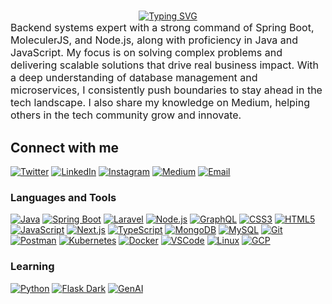 #

<!-- markdownlint-disable MD033 -->
<div align="center">
  <a href="https://git.io/typing-svg">
    <img src="https://readme-typing-svg.demolab.com?font=baskerville&weight=900&size=25&pause=1000&color=F5F7EC&width=435&lines=Hi+%F0%9F%91%8B%2C+I'm+Yuvraj+Angad+Singh" alt="Typing SVG">
  </a>
</div>

<div style="font-size: 16px;">
  Backend systems expert with a strong command of Spring Boot, MoleculerJS, and Node.js, along with proficiency in Java and JavaScript. My focus is on solving complex problems and delivering scalable solutions that drive real business impact. With a deep understanding of database management and microservices, I consistently push boundaries to stay ahead in the tech landscape. I also share my knowledge on Medium, helping others in the tech community grow and innovate.
</div>

<!-- markdownlint-enable MD033 -->

## Connect with me

[![Twitter](https://img.icons8.com/?size=48&id=fJp7hepMryiw&format=png&color=ffffff)](https://twitter.com/yuvrajangads)
[![LinkedIn](https://img.icons8.com/fluency/48/null/linkedin-circled.png)](https://linkedin.com/in/yuvrajangadsingh)
[![Instagram](https://img.icons8.com/3d-fluency/48/null/instagram-new.png)](https://instagram.com/yuvrajangadsingh)
[![Medium](https://img.icons8.com/ios-filled/48/null/medium-monogram--v1.png)](https://medium.com/@yuvrajangad.s/subscribe)
[![Email](https://img.icons8.com/?size=48&id=Ww1lcGqgduif&format=png&color=ffffff)](mailto:contact@yuvrajangadsingh.com)

### Languages and Tools

[![Java](https://img.icons8.com/fluency/48/null/java-coffee-cup-logo.png)](https://www.java.com)
[![Spring Boot](https://img.icons8.com/color/48/null/spring-logo.png)](https://spring.io/projects/spring-boot)
[![Laravel](https://img.icons8.com/external-tal-revivo-color-tal-revivo/48/null/external-laravel-is-a-free-open-source-php-web-framework-logo-color-tal-revivo.png)](https://laravel.com/)
[![Node.js](https://img.icons8.com/fluency/48/null/node-js.png)](https://nodejs.org)
[![GraphQL](https://img.icons8.com/color/48/null/graphql.png)](https://graphql.org)
[![CSS3](https://img.icons8.com/color/48/null/css3.png)](https://www.w3schools.com/css/)
[![HTML5](https://img.icons8.com/color/48/null/html-5--v1.png)](https://www.w3.org/html/)
[![JavaScript](https://img.icons8.com/color/48/null/javascript--v1.png)](https://developer.mozilla.org/en-US/docs/Web/JavaScript)
[![Next.js](https://img.icons8.com/color/48/null/nextjs.png)](https://nextjs.org/)
[![TypeScript](https://img.icons8.com/fluency/48/null/typescript--v1.png)](https://www.typescriptlang.org/)
[![MongoDB](https://img.icons8.com/color/48/null/mongodb.png)](https://www.mongodb.com/)
[![MySQL](https://img.icons8.com/color/48/null/mysql-logo.png)](https://www.mysql.com/)
[![Git](https://img.icons8.com/color/48/null/git.png)](https://git-scm.com/)
[![Postman](https://img.icons8.com/external-tal-revivo-color-tal-revivo/48/null/external-postman-is-the-only-complete-api-development-environment-logo-color-tal-revivo.png)](https://postman.com)
[![Kubernetes](https://img.icons8.com/color/48/null/kubernetes.png)](https://kubernetes.io/)
[![Docker](https://img.icons8.com/fluency/48/null/docker.png)](https://docker.com/)
[![VSCode](https://img.icons8.com/color/48/null/visual-studio-code-2019.png)](https://code.visualstudio.com/)
[![Linux](https://img.icons8.com/color/48/null/linux--v1.png)](https://www.linux.org/)
[![GCP](https://img.icons8.com/color/48/null/google-cloud.png)](https://cloud.google.com/)

### Learning

[![Python](https://img.icons8.com/color/48/null/python.png)](https://www.python.org/)
[![Flask Dark](https://img.icons8.com/ios-filled/48/null/flask.png)](https://flask.palletsprojects.com/)
[![GenAI](https://img.icons8.com/color/48/null/artificial-intelligence.png)](https://cloud.google.com/ai/generative-ai)

<!--- ![Visitors](https://komarev.com/ghpvc/?username=yuvrajangadsingh&label=VISITORS&color=blue&style=for-the-badge) -->


<!--- ![Jokes Card](https://readme-jokes.vercel.app/api) -->
